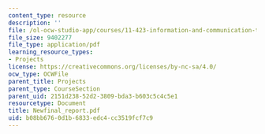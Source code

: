 ```yaml
---
content_type: resource
description: ''
file: /ol-ocw-studio-app/courses/11-423-information-and-communication-technologies-in-community-development-spring-2004/b08bb6760d1b6833edc4cc3519fcf7c9_Newfinal_report.pdf
file_size: 9402277
file_type: application/pdf
learning_resource_types:
- Projects
license: https://creativecommons.org/licenses/by-nc-sa/4.0/
ocw_type: OCWFile
parent_title: Projects
parent_type: CourseSection
parent_uid: 2151d238-52d2-3809-bda3-b603c5c4c5e1
resourcetype: Document
title: Newfinal_report.pdf
uid: b08bb676-0d1b-6833-edc4-cc3519fcf7c9
---
```

